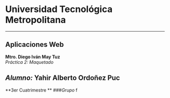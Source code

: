 # Universidad Tecnológica Metropolitana
---
## Aplicaciones Web
**Mtro. Diego Iván May Tuz**  
*Práctica 2: Maquetado*  
## *Alumno:* Yahir Alberto Ordoñez Puc  
**3er Cuatrimestre **
###*Grupo* f

